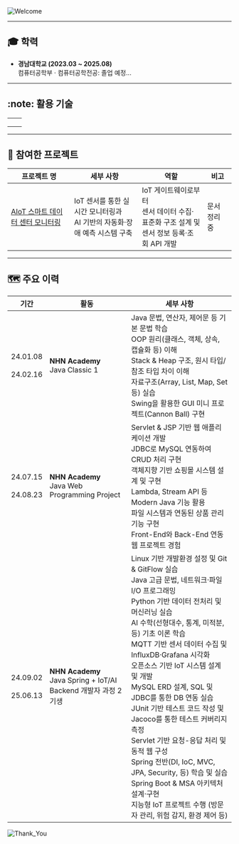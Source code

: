 <img src="https://capsule-render.vercel.app/api?type=waving&height=100&color=273755&text=Hi%20there!%20👋&fontColor=6495ED&fontSize=30&fontAlign=13&desc=Let%20me%20briefly%20introduce%20myself.&descAlign=16.38&descAlignY=75&descSize=16&section=header" alt="Welcome"/>

---

## :mortar_board: 학력

- **경남대학교 (2023.03 ~ 2025.08)**  
  컴퓨터공학부 · 컴퓨터공학전공: 졸업 예정...

---

## :note: 활용 기술

|   |   |
|---|---|
|   |   |
|   |   |
|   |   |

---

## :rocket: 참여한 프로젝트

| 프로젝트 명                                                             | 세부 사항                                             | 역할                                                             | 비고      |
|--------------------------------------------------------------------|---------------------------------------------------|----------------------------------------------------------------|---------|
| [AIoT 스마트 데이터 센터 모니터링](https://github.com/nhnacademy-aiot2-lucky7) | IoT 센서를 통한 실시간 모니터링과  <br>AI 기반의 자동화·장애 예측 시스템 구축 | IoT 게이트웨이로부터  <br>센서 데이터 수집·표준화 구조 설계 및 <br>센서 정보 등록·조회 API 개발 | 문서 정리 중 |

---

## :world_map: 주요 이력

| 기간                       | 활동                                                            | 세부 사항                                                                                                                                                                                                                                                                                                                                                                                                                                                                                          |
|--------------------------|---------------------------------------------------------------|------------------------------------------------------------------------------------------------------------------------------------------------------------------------------------------------------------------------------------------------------------------------------------------------------------------------------------------------------------------------------------------------------------------------------------------------------------------------------------------------|
| 24.01.08<br><br>24.02.16 | <b>NHN Academy</b><br>Java Classic 1                          | Java 문법, 연산자, 제어문 등 기본 문법 학습  <br>OOP 원리(클래스, 객체, 상속, 캡슐화 등) 이해  <br>Stack & Heap 구조, 원시 타입/참조 타입 차이 이해  <br>자료구조(Array, List, Map, Set 등) 실습  <br>Swing을 활용한 GUI 미니 프로젝트(Cannon Ball) 구현                                                                                                                                                                                                                                                                                                      |
| 24.07.15<br><br>24.08.23 | <b>NHN Academy</b><br>Java Web Programming Project            | Servlet & JSP 기반 웹 애플리케이션 개발  <br>JDBC로 MySQL 연동하여 CRUD 처리 구현  <br>객체지향 기반 쇼핑몰 시스템 설계 및 구현  <br>Lambda, Stream API 등 Modern Java 기능 활용  <br>파일 시스템과 연동된 상품 관리 기능 구현  <br>Front-End와 Back-End 연동 웹 프로젝트 경험                                                                                                                                                                                                                                                                                      |
| 24.09.02<br><br>25.06.13 | <b>NHN Academy</b><br>Java Spring + IoT/AI Backend 개발자 과정 2기생 | Linux 기반 개발환경 설정 및 Git & GitFlow 실습  <br>Java 고급 문법, 네트워크·파일 I/O 프로그래밍  <br>Python 기반 데이터 전처리 및 머신러닝 실습  <br>AI 수학(선형대수, 통계, 미적분, 등) 기초 이론 학습  <br>MQTT 기반 센서 데이터 수집 및 InfluxDB·Grafana 시각화  <br>오픈소스 기반 IoT 시스템 설계 및 개발  <br>MySQL ERD 설계, SQL 및 JDBC를 통한 DB 연동 실습  <br>JUnit 기반 테스트 코드 작성 및 Jacoco를 통한 테스트 커버리지 측정  <br>Servlet 기반 요청-응답 처리 및 동적 웹 구성  <br>Spring 전반(DI, IoC, MVC, JPA, Security, 등) 학습 및 실습  <br>Spring Boot & MSA 아키텍처 설계·구현  <br>지능형 IoT 프로젝트 수행 (방문자 관리, 위험 감지, 환경 제어 등) |

<img src="https://capsule-render.vercel.app/api?type=waving&color=273755&height=100&section=footer" alt="Thank_You"/>